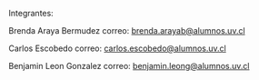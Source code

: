 Integrantes:

Brenda Araya Bermudez
correo: brenda.arayab@alumnos.uv.cl

Carlos Escobedo
correo: carlos.escobedo@alumnos.uv.cl

Benjamin Leon Gonzalez
correo: benjamin.leong@alumnos.uv.cl
